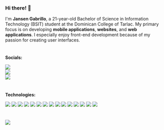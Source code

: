 <h3>Hi there! 👋</h3>

<p>I'm <strong>Jansen Gabrillo</strong>, a 21-year-old Bachelor of Science in Information Technology (BSIT) student at the Dominican College of Tarlac. My primary focus is on developing <strong>mobile applications</strong>, <strong>websites</strong>, and <strong>web applications</strong>. I especially enjoy front-end development because of my passion for creating user interfaces.

#

<strong>Socials:</strong> <br>

<a href="https://www.facebook.com/jnsngbrll"><img src="https://img.shields.io/badge/jansengabrillo-1877F2?style=for-the-badge&logo=facebook&logoColor=white"></a><br>
<a href="https://www.instagram.com/jnsngbrll/"><img src="https://img.shields.io/badge/jansengabrillo-%23E4405F.svg?&style=for-the-badge&logo=instagram&logoColor=white"></a><br>
<a href="https://www.linkedin.com/in/jnsngbrll/"><img src="https://img.shields.io/badge/jansengabrillo-%230077B5.svg?&style=for-the-badge&logo=linkedin&logoColor=white"></a> 

#

<strong>Technologies:</strong><br>

<img src="https://img.shields.io/badge/html5-%23E34F26.svg?style=for-the-badge&logo=html5&logoColor=white"> <img src="https://img.shields.io/badge/css3%20-%2314354C.svg?&style=for-the-badge&logo=css3&logoColor=white"> <img src="https://img.shields.io/badge/tailwind_css-%2338B2AC.svg?style=for-the-badge&logo=tailwind-css&logoColor=white"> <img src="https://img.shields.io/badge/bootstrap-%23563D7C.svg?style=for-the-badge&logo=bootstrap&logoColor=white)"> <img src="https://img.shields.io/badge/javascript%20-%23323330.svg?&style=for-the-badge&logo=javascript&logoColor=%23F7DF1E"> <img src="https://img.shields.io/badge/typescript-%23007ACC.svg?style=for-the-badge&logo=typescript&logoColor=white"> <img src="https://img.shields.io/badge/react-%2320232a.svg?style=for-the-badge&logo=react&logoColor=%2361DAFB"> <img src="https://img.shields.io/badge/next.js-%23000000.svg?style=for-the-badge&logo=next.js&logoColor=white"> <img src="https://img.shields.io/badge/mongodb%20-%2347A248svg?&style=for-the-badge&logo=mongodb&logoColor=white"> <img src="https://img.shields.io/badge/mysql-%2300758F.svg?style=for-the-badge&logo=mysql&logoColor=white"> <img src="https://img.shields.io/badge/express.js%20-%23404d59.svg?&style=for-the-badge&logo=express&logoColor=%2361DAFB"> <img src="https://img.shields.io/badge/node.js%20-%23008CC1.svg?&style=for-the-badge&logo=node.js&logoColor=white"> <img src="https://img.shields.io/badge/git%20-%23F05032.svg?&style=for-the-badge&logo=git&logoColor=white"/> <img src="https://img.shields.io/badge/vs code-%23007ACC.svg?style=for-the-badge&logo=visualstudiocode&logoColor=white"> <img src="https://img.shields.io/badge/figma-%23F24E1E.svg?style=for-the-badge&logo=figma&logoColor=white"> 

#

![](https://github-readme-stats.vercel.app/api/top-langs/?username=jnsngbrll&theme=dark&hide_border=false&include_all_commits=false&count_private=false&layout=compact)


